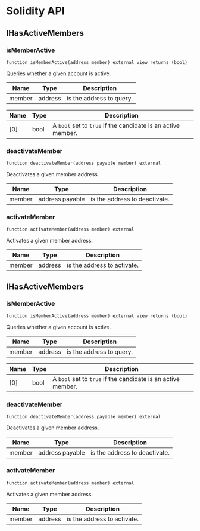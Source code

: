 # Solidity API

## IHasActiveMembers

### isMemberActive

```solidity
function isMemberActive(address member) external view returns (bool)
```

Queries whether a given account is active.

| Name | Type | Description |
| ---- | ---- | ----------- |
| member | address | is the address to query. |

| Name | Type | Description |
| ---- | ---- | ----------- |
| [0] | bool | A `bool` set to `true` if the candidate is an active member. |

### deactivateMember

```solidity
function deactivateMember(address payable member) external
```

Deactivates a given member address.

| Name | Type | Description |
| ---- | ---- | ----------- |
| member | address payable | is the address to deactivate. |

### activateMember

```solidity
function activateMember(address member) external
```

Activates a given member address.

| Name | Type | Description |
| ---- | ---- | ----------- |
| member | address | is the address to activate. |

## IHasActiveMembers

### isMemberActive

```solidity
function isMemberActive(address member) external view returns (bool)
```

Queries whether a given account is active.

| Name | Type | Description |
| ---- | ---- | ----------- |
| member | address | is the address to query. |

| Name | Type | Description |
| ---- | ---- | ----------- |
| [0] | bool | A `bool` set to `true` if the candidate is an active member. |

### deactivateMember

```solidity
function deactivateMember(address payable member) external
```

Deactivates a given member address.

| Name | Type | Description |
| ---- | ---- | ----------- |
| member | address payable | is the address to deactivate. |

### activateMember

```solidity
function activateMember(address member) external
```

Activates a given member address.

| Name | Type | Description |
| ---- | ---- | ----------- |
| member | address | is the address to activate. |


